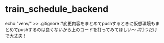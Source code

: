 # train_schedule_backend
echo "venv/" >> .gitignore
#変更内容をまとめてpushするときに仮想環境もまとめてpushするのは良くないから上のコードを打ってみてほしい～
#打つだけで大丈夫！
